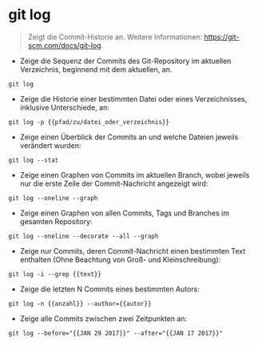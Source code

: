 # git log

> Zeigt die Commit-Historie an.
> Weitere Informationen: <https://git-scm.com/docs/git-log>.

- Zeige die Sequenz der Commits des Git-Repository im aktuellen Verzeichnis, beginnend mit dem aktuellen, an.

`git log`

- Zeige die Historie einer bestimmten Datei oder eines Verzeichnisses, inklusive Unterschiede, an:

`git log -p {{pfad/zu/datei_oder_verzeichnis}}`

- Zeige einen Überblick der Commits an und welche Dateien jeweils verändert wurden:

`git log --stat`

- Zeige einen Graphen von Commits im aktuellen Branch, wobei jeweils nur die erste Zeile der Commit-Nachricht angezeigt wird:

`git log --oneline --graph`

- Zeige einen Graphen von allen Commits, Tags und Branches im gesamten Repository:

`git log --oneline --decorate --all --graph`

- Zeige nur Commits, deren Commit-Nachricht einen bestimmten Text enthalten (Ohne Beachtung von Groß- und Kleinschreibung):

`git log -i --grep {{text}}`

- Zeige die letzten N Commits eines bestimmten Autors:

`git log -n {{anzahl}} --author={{autor}}`

- Zeige alle Commits zwischen zwei Zeitpunkten an:

`git log --before="{{JAN 29 2017}}" --after="{{JAN 17 2017}}"`
